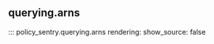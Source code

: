 querying.arns
-------------

::: policy_sentry.querying.arns
    rendering:
      show_source: false
